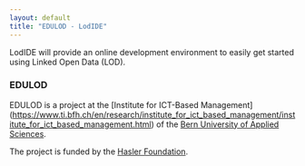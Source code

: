 ```yaml
---
layout: default
title: "EDULOD - LodIDE"
---
```




LodIDE will provide an online development environment to easily get 
started using Linked Open Data (LOD).


### EDULOD

EDULOD is a project at the [Institute for ICT-Based Management]
(https://www.ti.bfh.ch/en/research/institute_for_ict_based_management/institute_for_ict_based_management.html)
of the [Bern University of Applied Sciences](https://www.bfh.ch/en/home.html).

The project is funded by the [Hasler Foundation](http://www.haslerstiftung.ch/en/home).